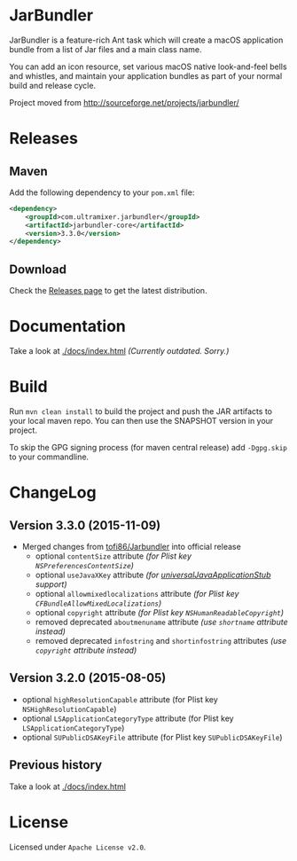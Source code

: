 # JarBundler

JarBundler is a feature-rich Ant task which will create a macOS application bundle from a list of Jar files and a main class name.

You can add an icon resource, set various macOS native look-and-feel bells and whistles, and maintain your application bundles as part of your normal build and release cycle.

Project moved from http://sourceforge.net/projects/jarbundler/


# Releases

## Maven

Add the following dependency to your `pom.xml` file:
```xml
<dependency>
    <groupId>com.ultramixer.jarbundler</groupId>
    <artifactId>jarbundler-core</artifactId>
    <version>3.3.0</version>
</dependency>
```

## Download

Check the [Releases page](https://github.com/UltraMixer/JarBundler/releases) to get the latest distribution.


# Documentation

Take a look at [./docs/index.html](http://htmlpreview.github.io/?https://github.com/UltraMixer/JarBundler/blob/master/docs/index.html) *(Currently outdated. Sorry.)*


# Build

Run `mvn clean install` to build the project and push the JAR artifacts to your local maven repo. You can then use the SNAPSHOT version in your project.

To skip the GPG signing process (for maven central release) add `-Dgpg.skip` to your commandline.


# ChangeLog

## Version 3.3.0 (2015-11-09)

* Merged changes from [tofi86/Jarbundler](https://github.com/tofi86/Jarbundler/) into official release
  * optional `contentSize` attribute *(for Plist key `NSPreferencesContentSize`)*
  * optional `useJavaXKey` attribute *(for [universalJavaApplicationStub](https://github.com/tofi86/universalJavaApplicationStub) support)*
  * optional `allowmixedlocalizations` attribute *(for Plist key `CFBundleAllowMixedLocalizations`)*
  * optional `copyright` attribute *(for Plist key `NSHumanReadableCopyright`)*
  * removed deprecated `aboutmenuname` attribute *(use `shortname` attribute instead)*
  * removed deprecated `infostring` and `shortinfostring` attributes *(use `copyright` attribute instead)*

## Version 3.2.0 (2015-08-05)

* optional `highResolutionCapable` attribute (for Plist key `NSHighResolutionCapable`)
* optional `LSApplicationCategoryType` attribute (for Plist key `LSApplicationCategoryType`)
* optional `SUPublicDSAKeyFile` attribute (for Plist key `SUPublicDSAKeyFile`)

## Previous history

Take a look at [./docs/index.html](http://htmlpreview.github.io/?https://github.com/UltraMixer/JarBundler/blob/master/docs/index.html)


# License

Licensed under `Apache License v2.0`.
